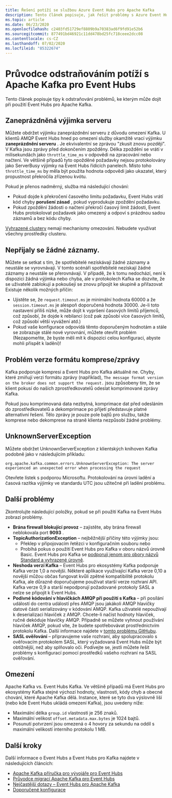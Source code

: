 ```yaml
---
title: Řešení potíží se službou Azure Event Hubs pro Apache Kafka
description: Tento článek popisuje, jak řešit problémy s Azure Event Hubs pro Apache Kafka
ms.topic: article
ms.date: 06/23/2020
ms.openlocfilehash: c2403fd51729ef8809b9a70383ad6f9fd91e52b6
ms.sourcegitcommit: 877491bd46921c11dd478bd25fc718ceee2dcc08
ms.contentlocale: cs-CZ
ms.lasthandoff: 07/02/2020
ms.locfileid: "85322674"
---
```

# <a name="apache-kafka-troubleshooting-guide-for-event-hubs"></a>Průvodce odstraňováním potíží s Apache Kafka pro Event Hubs
Tento článek popisuje tipy k odstraňování problémů, ke kterým může dojít při použití Event Hubs pro Apache Kafka. 

## <a name="server-busy-exception"></a>Zaneprázdněná výjimka serveru
Můžete obdržet výjimku zaneprázdnění serveru z důvodu omezení Kafka. U klientů AMQP Event Hubs hned po omezení služby okamžitě vrací výjimku **zaneprázdnění serveru** . Je ekvivalentní se zprávou "zkusit znovu později". V Kafka jsou zprávy před dokončením zpožděny. Délka zpoždění se vrátí v milisekundách jako `throttle_time_ms` v odpovědi na zpracování nebo načtení. Ve většině případů tyto opožděné požadavky nejsou protokolovány jako ServerBusy výjimky na Event Hubs řídicích panelech. Místo toho `throttle_time_ms` by měla být použita hodnota odpovědi jako ukazatel, který propustnost překročila zřízenou kvótu.

Pokud je přenos nadměrný, služba má následující chování:

- Pokud dojde k překročení časového limitu požadavku, Event Hubs vrátí kód chyby **porušení zásad** , pokud vyprodukuje zpoždění požadavku.
- Pokud zpoždění žádosti o načtení překročí časový limit žádosti, Event Hubs protokolovat požadavek jako omezený a odpoví s prázdnou sadou záznamů a bez kódu chyby.

[Vyhrazené clustery](event-hubs-dedicated-overview.md) nemají mechanismy omezování. Nebudete využívat všechny prostředky clusteru.

## <a name="no-records-received"></a>Nepřijaly se žádné záznamy.
Můžete se setkat s tím, že spotřebitelé nezískávají žádné záznamy a neustále se vyrovnávají. V tomto scénáři spotřebitelé nezískají žádné záznamy a neustále se přerovnávají. V případě, že k tomu nedochází, není k dispozici žádná výjimka nebo chyba, ale v protokolech Kafka se dozvíte, že se uživatelé zablokují a pokoušejí se znovu připojit ke skupině a přiřazovat Existuje několik možných příčin:

- Ujistěte se, že `request.timeout.ms` je minimální hodnota 60000 a že `session.timeout.ms` je alespoň doporučená hodnota 30000. Je-li toto nastavení příliš nízké, může dojít k vypršení časových limitů příjemců, což způsobí, že dojde k rebilanci (což pak způsobí více časových limitů, což způsobí větší vyvážení atd.) 
- Pokud vaše konfigurace odpovídá těmto doporučeným hodnotám a stále se zobrazuje stálé nové vyrovnání, můžete otevřít problém (Nezapomeňte, že byste měli mít k dispozici celou konfiguraci, abyste mohli přispět k ladění)!

## <a name="compressionmessage-format-version-issue"></a>Problém verze formátu komprese/zprávy
Kafka podporuje kompresi a Event Hubs pro Kafka aktuálně ne. Chyby, které zmiňují verzi formátu zprávy (například), `The message format version on the broker does not support the request.` jsou způsobeny tím, že se klient pokusí do našich zprostředkovatelů odeslat komprimované zprávy Kafka.

Pokud jsou komprimovaná data nezbytná, komprimace dat před odesláním do zprostředkovatelů a dekomprimace po přijetí představuje platné alternativní řešení. Tělo zprávy je pouze pole bajtů pro službu, takže komprese nebo dekomprese na straně klienta nezpůsobí žádné problémy.

## <a name="unknownserverexception"></a>UnknownServerException
Můžete obdržet UnknownServerException z klientských knihoven Kafka podobně jako v následujícím příkladu: 

```
org.apache.kafka.common.errors.UnknownServerException: The server experienced an unexpected error when processing the request
```

Otevřete lístek s podporou Microsoftu.  Protokolování na úrovni ladění a časová razítka výjimky ve standardu UTC jsou užitečné při ladění problému. 

## <a name="other-issues"></a>Další problémy
Zkontrolujte následující položky, pokud se při použití Kafka na Event Hubs zobrazí problémy.

- **Brána firewall blokující provoz** – zajistěte, aby brána firewall neblokovala port **9093** .
- **TopicAuthorizationException** – nejběžnější příčiny této výjimky jsou:
    - Překlep v připojovacím řetězci v konfiguračním souboru nebo
    - Probíhá pokus o použití Event Hubs pro Kafka v oboru názvů úrovně Basic. Event Hubs pro Kafka se [podporují jenom pro obory názvů Standard a vyhrazené úrovně](https://azure.microsoft.com/pricing/details/event-hubs/).
- **Neshoda verzí Kafka** – Event Hubs pro ekosystémy Kafka podporuje Kafka verze 1,0 a novější. Některé aplikace využívající Kafka verze 0,10 a novější můžou občas fungovat kvůli zpětné kompatibilitě protokolu Kafka, ale důrazně doporučujeme používat starší verze rozhraní API. Kafka verze 0,9 a starší nepodporují požadované protokoly SASL a nelze se připojit k Event Hubs.
- **Podivné kódování v hlavičkách AMQP při použití s Kafka** – při posílání událostí do centra událostí přes AMQP jsou jakákoli AMQP hlavičky datové části serializovány v kódování AMQP. Kafka uživatelé nepoužívají k deserializaci hlaviček z AMQP. Chcete-li načíst hodnoty hlaviček, ručně dekóduje hlavičky AMQP. Případně se můžete vyhnout používání hlaviček AMQP, pokud víte, že budete spotřebovávat prostřednictvím protokolu Kafka. Další informace najdete v [tomto problému GitHubu](https://github.com/Azure/azure-event-hubs-for-kafka/issues/56).
- **SASL ověřování** – připravujeme vaše rozhraní, aby spolupracovalo s ověřovacím protokolem SASL, který vyžadovaná Event Hubs může být obtížnější, než aby splňovalo oči. Podívejte se, jestli můžete řešit problémy s konfigurací pomocí prostředků vašeho rozhraní na SASL ověřování. 

## <a name="limits"></a>Omezení
Apache Kafka vs. Event Hubs Kafka. Ve většině případů má Event Hubs pro ekosystémy Kafka stejné výchozí hodnoty, vlastnosti, kódy chyb a obecné chování, které Apache Kafka dělá. Instance, které se tyto dva výslovně liší (nebo kde Event Hubs ukládá omezení Kafka), jsou uvedeny níže:

- Maximální délka `group.id` vlastnosti je 256 znaků.
- Maximální velikost `offset.metadata.max.bytes` je 1024 bajtů.
- Posunutí potvrzení jsou omezená o 4 hovory za sekundu na oddíl s maximální velikostí interního protokolu 1 MB.


## <a name="next-steps"></a>Další kroky
Další informace o Event Hubs a Event Hubs pro Kafka najdete v následujících článcích:  

- [Apache Kafka příručka pro vývojáře pro Event Hubs](apache-kafka-developer-guide.md)
- [Průvodce migrací Apache Kafka pro Event Hubs](apache-kafka-migration-guide.md)
- [Nejčastější dotazy – Event Hubs pro Apache Kafka](apache-kafka-frequently-asked-questions.md)
- [Doporučené konfigurace](https://github.com/Azure/azure-event-hubs-for-kafka/blob/master/CONFIGURATION.md)
